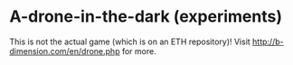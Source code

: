 # A-drone-in-the-dark (experiments)
This is not the actual game (which is on an ETH repository)! 
Visit http://b-dimension.com/en/drone.php for more.
